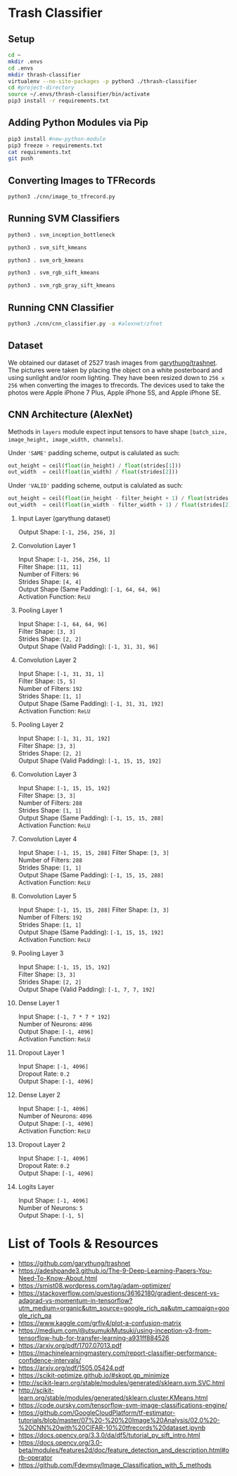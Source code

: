 # Trash Classifier

## Setup

```bash
cd ~
mkdir .envs
cd .envs
mkdir thrash-classifier
virtualenv --no-site-packages -p python3 ./thrash-classifier
cd #project-directory
source ~/.envs/thrash-classifier/bin/activate
pip3 install -r requirements.txt
```

## Adding Python Modules via Pip

```bash
pip3 install #new-python-module
pip3 freeze > requirements.txt
cat requirements.txt
git push
```

## Converting Images to TFRecords

```bash
python3 ./cnn/image_to_tfrecord.py
```

## Running SVM Classifiers

```bash
python3 . svm_inception_bottleneck
```

```bash
python3 . svm_sift_kmeans
```

```bash
python3 . svm_orb_kmeans
```

```bash
python3 . svm_rgb_sift_kmeans
```

```bash
python3 . svm_rgb_gray_sift_kmeans
```

## Running CNN Classifier

```bash
python3 ./cnn/cnn_classifier.py -a #alexnet/zfnet
```

## Dataset

We obtained our dataset of 2527 trash images from [garythung/trashnet](https://github.com/garythung/trashnet). The pictures were taken by placing the object on a white posterboard and using sunlight and/or room lighting. They have been resized down to `256 x 256` when converting the images to tfrecords. The devices used to take the photos were Apple iPhone 7 Plus, Apple iPhone 5S, and Apple iPhone SE.

## CNN Architecture (AlexNet)

Methods in `layers` module expect input tensors to have shape `[batch_size, image_height, image_width, channels]`.

Under `'SAME'` padding scheme, output is calulated as such:
```python
out_height = ceil(float(in_height) / float(strides[1]))
out_width  = ceil(float(in_width) / float(strides[2]))
```

Under `'VALID'` padding scheme, output is calulated as such:
```python
out_height = ceil(float(in_height - filter_height + 1) / float(strides[1]))
out_width  = ceil(float(in_width - filter_width + 1) / float(strides[2]))
```

1. Input Layer (garythung dataset)

    Output Shape: `[-1, 256, 256, 3]`

2. Convolution Layer 1

    Input Shape: `[-1, 256, 256, 1]`  
    Filter Shape: `[11, 11]`  
    Number of Filters: `96`  
    Strides Shape: `[4, 4]`  
    Output Shape (Same Padding): `[-1, 64, 64, 96]`  
    Activation Function: `ReLU`

3. Pooling Layer 1

    Input Shape: `[-1, 64, 64, 96]`  
    Filter Shape: `[3, 3]`  
    Strides Shape: `[2, 2]`  
    Output Shape (Valid Padding): `[-1, 31, 31, 96]`

4. Convolution Layer 2

    Input Shape: `[-1, 31, 31, 1]`  
    Filter Shape: `[5, 5]`  
    Number of Filters: `192`  
    Strides Shape: `[1, 1]`  
    Output Shape (Same Padding): `[-1, 31, 31, 192]`  
    Activation Function: `ReLU`

5. Pooling Layer 2

    Input Shape: `[-1, 31, 31, 192]`  
    Filter Shape: `[3, 3]`  
    Strides Shape: `[2, 2]`  
    Output Shape (Valid Padding): `[-1, 15, 15, 192]`

6. Convolution Layer 3

    Input Shape: `[-1, 15, 15, 192]`  
    Filter Shape: `[3, 3]`  
    Number of Filters: `288`  
    Strides Shape: `[1, 1]`  
    Output Shape (Same Padding): `[-1, 15, 15, 288]`  
    Activation Function: `ReLU`

7. Convolution Layer 4

    Input Shape: `[-1, 15, 15, 288]` 
    Filter Shape: `[3, 3]`  
    Number of Filters: `288`  
    Strides Shape: `[1, 1]`  
    Output Shape (Same Padding): `[-1, 15, 15, 288]`  
    Activation Function: `ReLU`

8. Convolution Layer 5

    Input Shape: `[-1, 15, 15, 288]` 
    Filter Shape: `[3, 3]`  
    Number of Filters: `192`  
    Strides Shape: `[1, 1]`  
    Output Shape (Same Padding): `[-1, 15, 15, 192]`  
    Activation Function: `ReLU`

9. Pooling Layer 3

    Input Shape: `[-1, 15, 15, 192]`  
    Filter Shape: `[3, 3]`  
    Strides Shape: `[2, 2]`  
    Output Shape (Valid Padding): `[-1, 7, 7, 192]`

10. Dense Layer 1

    Input Shape: `[-1, 7 * 7 * 192]`  
    Number of Neurons: `4096`  
    Output Shape: `[-1, 4096]`  
    Activation Function: `ReLU`  

11. Dropout Layer 1

    Input Shape: `[-1, 4096]`  
    Dropout Rate: `0.2`  
    Output Shape: `[-1, 4096]`  

12. Dense Layer 2

    Input Shape: `[-1, 4096]`  
    Number of Neurons: `4096`  
    Output Shape: `[-1, 4096]`  
    Activation Function: `ReLU`  

13. Dropout Layer 2

    Input Shape: `[-1, 4096]`  
    Dropout Rate: `0.2`  
    Output Shape: `[-1, 4096]`  

14. Logits Layer

    Input Shape: `[-1, 4096]`  
    Number of Neurons: `5`  
    Output Shape: `[-1, 5]`  

# List of Tools & Resources 
- https://github.com/garythung/trashnet 
- https://adeshpande3.github.io/The-9-Deep-Learning-Papers-You-Need-To-Know-About.html 
- https://smist08.wordpress.com/tag/adam-optimizer/
- https://stackoverflow.com/questions/36162180/gradient-descent-vs-adagrad-vs-momentum-in-tensorflow?utm_medium=organic&utm_source=google_rich_qa&utm_campaign=google_rich_qa
- https://www.kaggle.com/grfiv4/plot-a-confusion-matrix
- https://medium.com/@utsumukiMutsuki/using-inception-v3-from-tensorflow-hub-for-transfer-learning-a931ff884526
- https://arxiv.org/pdf/1707.07013.pdf
- https://machinelearningmastery.com/report-classifier-performance-confidence-intervals/
- https://arxiv.org/pdf/1505.05424.pdf
- https://scikit-optimize.github.io/#skopt.gp_minimize
- http://scikit-learn.org/stable/modules/generated/sklearn.svm.SVC.html
- http://scikit-learn.org/stable/modules/generated/sklearn.cluster.KMeans.html
- https://code.oursky.com/tensorflow-svm-image-classifications-engine/
- https://github.com/GoogleCloudPlatform/tf-estimator-tutorials/blob/master/07%20-%20%20Image%20Analysis/02.0%20-%20CNN%20with%20CIFAR-10%20tfrecords%20dataset.ipynb
- https://docs.opencv.org/3.3.0/da/df5/tutorial_py_sift_intro.html
- https://docs.opencv.org/3.0-beta/modules/features2d/doc/feature_detection_and_description.html#orb-operator
- https://github.com/Fdevmsy/Image_Classification_with_5_methods